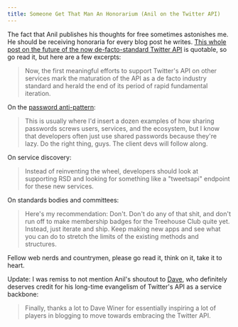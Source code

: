 ```yaml
---
title: Someone Get That Man An Honorarium (Anil on the Twitter API)
---
```


The fact that Anil publishes his thoughts for free sometimes astonishes me. He should be receiving honoraria for every blog post he writes. [This whole post on the future of the now de-facto-standard Twitter API](http://dashes.com/anil/2009/12/the-twitter-api-is-finished.html) is quotable, so go read it, but here are a few excerpts:

>Now, the first meaningful efforts to support Twitter's API on other services mark the maturation of the API as a de facto industry standard and herald the end of its period of rapid fundamental iteration.

On the [password anti-pattern](http://adactio.com/journal/1357):

>This is usually where I'd insert a dozen examples of how sharing passwords screws users, services, and the ecosystem, but I know that developers often just use shared passwords because they're lazy. Do the right thing, guys. The client devs will follow along.

On service discovery:

>Instead of reinventing the wheel, developers should look at supporting RSD and looking for something like a "tweetsapi" endpoint for these new services.

On standards bodies and committees:

>Here's my recommendation: Don't. Don't do any of that shit, and don't run off to make membership badges for the Treehouse Club quite yet. Instead, just iterate and ship. Keep making new apps and see what you can do to stretch the limits of the existing methods and structures.

Fellow web nerds and countrymen, please go read it, think on it, take it to heart.

Update: I was remiss to not mention Anil's shoutout to [Dave](http://scripting.com), who definitely deserves credit for his long-time evangelism of Twitter's API as a service backbone:

>Finally, thanks a lot to Dave Winer for essentially inspiring a lot of players in blogging to move towards embracing the Twitter API.
